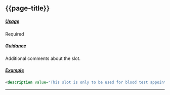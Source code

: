 ## {{page-title}}

<h5><ins>Usage</ins></h5>

<span class="mro-circle optional" title="Optional"></span> Required

<h5><ins>Guidance</ins></h5>

Additional comments about the slot.

<h5><ins>Example</ins></h5>

```xml
<description value="This slot is only to be used for blood test appointments." />
```

---